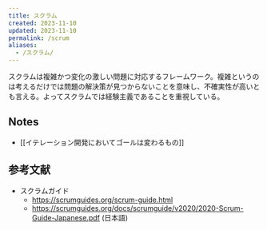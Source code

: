 ```yaml
---
title: スクラム
created: 2023-11-10
updated: 2023-11-10
permalink: /scrum
aliases:
  - /スクラム/
---
```

スクラムは複雑かつ変化の激しい問題に対応するフレームワーク。複雑というのは考えるだけでは問題の解決策が見つからないことを意味し、不確実性が高いとも言える。よってスクラムでは経験主義であることを重視している。

## Notes

- [[イテレーション開発においてゴールは変わるもの]]

## 参考文献

- スクラムガイド
	- https://scrumguides.org/scrum-guide.html
	- https://scrumguides.org/docs/scrumguide/v2020/2020-Scrum-Guide-Japanese.pdf (日本語)